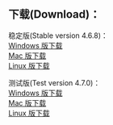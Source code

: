 
## 下载(Download)：
稳定版(Stable version 4.6.8)：  
[Windows 版下载](https://github.com/XX-net/XX-Net/releases/download/4.6.8/XX-Net-windows-4.6.8.7z)  
[Mac 版下载](https://github.com/XX-net/XX-Net/releases/download/4.6.8/XX-Net-mac-4.6.8.7z)  
[Linux 版下载](https://github.com/XX-net/XX-Net/archive/4.6.8.zip)  


测试版(Test version 4.7.0)：  
[Windows 版下载](https://github.com/XX-net/XX-Net/releases/download/4.7.0/XX-Net-windows-4.7.0.7z)  
[Mac 版下载](https://github.com/XX-net/XX-Net/releases/download/4.7.0/XX-Net-mac-4.7.0.7z)  
[Linux 版下载](https://github.com/XX-net/XX-Net/archive/4.7.0.zip)  
